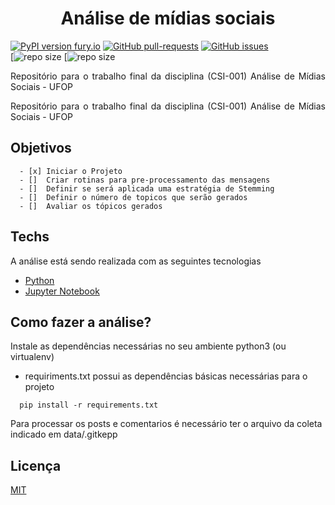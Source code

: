 
<h1 align="center"> Análise de mídias sociais </h1>


[![PyPI version fury.io](https://badge.fury.io/py/ansicolortags.svg)](https://pypi.python.org/pypi/ansicolortags/)
[![GitHub pull-requests](https://img.shields.io/github/issues-pr/Naereen/StrapDown.js.svg)](https://GitHub.com/LucasPereiraMiranda/social-media-analysis/pull/)
[![GitHub issues](https://img.shields.io/github/issues/Naereen/StrapDown.js.svg)](https://GitHub.com/LucasPereiraMiranda/social-media-analysis/issues/)  
[![repo size](https://img.shields.io/github/repo-size/LucasPereiraMiranda/social-media-analysis)
[![repo size](https://img.shields.io/github/last-commit/LucasPereiraMiranda/social-media-analysis)

<p align="justify"> Repositório para o trabalho final da disciplina (CSI-001) Análise de Mídias Sociais - UFOP </p>

<p align="justify"> Repositório para o trabalho final da disciplina (CSI-001) Análise de Mídias Sociais - UFOP </p>

## Objetivos
```
  - [x] Iniciar o Projeto
  - []  Criar rotinas para pre-processamento das mensagens
  - []  Definir se será aplicada uma estratégia de Stemming
  - []  Definir o número de topicos que serão gerados
  - []  Avaliar os tópicos gerados
```

## Techs

A análise está sendo realizada com as seguintes tecnologias

- [Python](https://www.python.org/)
- [Jupyter Notebook](https://jupyter.org/)

## Como fazer a análise?

Instale as dependências necessárias no seu ambiente python3 (ou virtualenv)

- requiriments.txt possui as dependências básicas necessárias para o projeto

```shell
  pip install -r requirements.txt
```

Para processar os posts e comentarios é necessário ter o arquivo da coleta
indicado em data/.gitkepp

## Licença
[MIT](https://choosealicense.com/licenses/mit/)